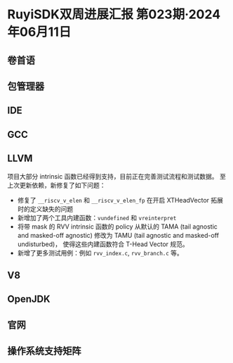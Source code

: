 # RuyiSDK双周进展汇报  第023期·2024年06月11日

## 卷首语

## 包管理器

## IDE

## GCC

## LLVM

项目大部分 intrinsic 函数已经得到支持，目前正在完善测试流程和测试数据。
至上次更新依赖，新修复了如下问题：

- 修复了 `__riscv_v_elen` 和 `__riscv_v_elen_fp` 在开启 XTHeadVector 拓展时的定义缺失的问题
- 新增加了两个工具内建函数：`vundefined` 和 `vreinterpret`
- 将带 mask 的 RVV intrinsic 函数的 policy 从默认的 TAMA (tail agnostic and masked-off agnostic) 修改为 TAMU (tail agnostic and masked-off undisturbed)，
  使得这些内建函数符合 T-Head Vector 规范。
- 新增了更多测试用例：例如 `rvv_index.c`, `rvv_branch.c` 等。

## V8

## OpenJDK

## 官网

## 操作系统支持矩阵
